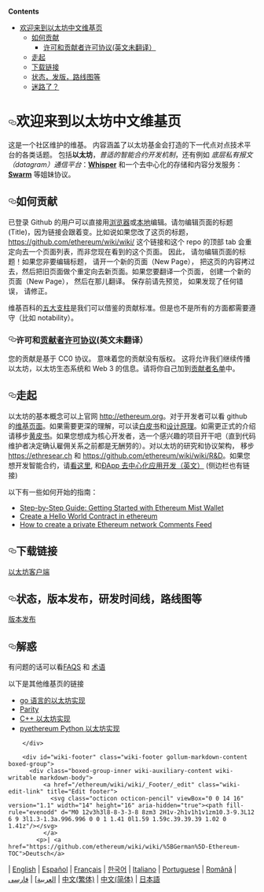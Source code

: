 <!-- TITLE: Home -->
<p><strong>Contents</strong></p>
<ul>
<li>
<a href="#%E6%AC%A2%E8%BF%8E%E6%9D%A5%E5%88%B0%E4%BB%A5%E5%A4%AA%E5%9D%8A%E4%B8%AD%E6%96%87%E7%BB%B4%E5%9F%BA%E9%A1%B5">欢迎来到以太坊中文维基页</a>
<ul>
<li>
<a href="#%E5%A6%82%E4%BD%95%E8%B4%A1%E7%8C%AE">如何贡献</a>
<ul>
<li><a href="#%E8%AE%B8%E5%8F%AF%E5%92%8C%E8%B4%A1%E7%8C%AE%E8%80%85%E8%AE%B8%E5%8F%AF%E5%8D%8F%E8%AE%AE%E8%8B%B1%E6%96%87%E6%9C%AA%E7%BF%BB%E8%AF%91">许可和贡献者许可协议(英文未翻译）</a></li>
</ul>
</li>
<li><a href="#%E8%B5%B0%E8%B5%B7">走起</a></li>
<li><a href="#%E4%B8%8B%E8%BD%BD%E9%93%BE%E6%8E%A5">下载链接</a></li>
<li><a href="#%E7%8A%B6%E6%80%81%E5%8F%91%E7%89%88%E8%B7%AF%E7%BA%BF%E5%9B%BE%E7%AD%89">状态，发版，路线图等</a></li>
<li><a href="#%E8%BF%B7%E8%B7%AF%E4%BA%86">迷路了？</a></li>
</ul>
</li>
</ul>

<h1>
<a id="user-content-欢迎来到以太坊中文维基页" class="anchor" href="#%E6%AC%A2%E8%BF%8E%E6%9D%A5%E5%88%B0%E4%BB%A5%E5%A4%AA%E5%9D%8A%E4%B8%AD%E6%96%87%E7%BB%B4%E5%9F%BA%E9%A1%B5" aria-hidden="true"><svg class="octicon octicon-link" viewbox="0 0 16 16" version="1.1" width="16" height="16" aria-hidden="true"><path fill-rule="evenodd" d="M4 9h1v1H4c-1.5 0-3-1.69-3-3.5S2.55 3 4 3h4c1.45 0 3 1.69 3 3.5 0 1.41-.91 2.72-2 3.25V8.59c.58-.45 1-1.27 1-2.09C10 5.22 8.98 4 8 4H4c-.98 0-2 1.22-2 2.5S3 9 4 9zm9-3h-1v1h1c1 0 2 1.22 2 2.5S13.98 12 13 12H9c-.98 0-2-1.22-2-2.5 0-.83.42-1.64 1-2.09V6.25c-1.09.53-2 1.84-2 3.25C6 11.31 7.55 13 9 13h4c1.45 0 3-1.69 3-3.5S14.5 6 13 6z"></path></svg></a>欢迎来到以太坊中文维基页</h1>
<p>这是一个社区维护的维基。 内容涵盖了以太坊基金会打造的下一代点对点技术平台的各类话题。 包括<strong>以太坊</strong>，<em>普适的智能合约开发机制</em>，还有例如 <em>底层私有报文（datagram）通信平台</em>：<strong><a href="https://github.com/ethereum/wiki/wiki/Whisper-pages">Whisper</a></strong> 和一个去中心化的存储和内容分发服务： <strong><a href="http://swarm-gateways.net/bzz:/theswarm.eth/" rel="nofollow">Swarm</a></strong> 等姐妹协议。</p>
<h2>
<a id="user-content-如何贡献" class="anchor" href="#%E5%A6%82%E4%BD%95%E8%B4%A1%E7%8C%AE" aria-hidden="true"><svg class="octicon octicon-link" viewbox="0 0 16 16" version="1.1" width="16" height="16" aria-hidden="true"><path fill-rule="evenodd" d="M4 9h1v1H4c-1.5 0-3-1.69-3-3.5S2.55 3 4 3h4c1.45 0 3 1.69 3 3.5 0 1.41-.91 2.72-2 3.25V8.59c.58-.45 1-1.27 1-2.09C10 5.22 8.98 4 8 4H4c-.98 0-2 1.22-2 2.5S3 9 4 9zm9-3h-1v1h1c1 0 2 1.22 2 2.5S13.98 12 13 12H9c-.98 0-2-1.22-2-2.5 0-.83.42-1.64 1-2.09V6.25c-1.09.53-2 1.84-2 3.25C6 11.31 7.55 13 9 13h4c1.45 0 3-1.69 3-3.5S14.5 6 13 6z"></path></svg></a>如何贡献</h2>
<p>已登录 Github 的用户可以直接用<a href="https://help.github.com/articles/editing-wiki-pages-via-the-online-interface">浏览器</a>或<a href="https://help.github.com/articles/adding-and-editing-wiki-pages-locally">本地</a>编辑。请勿编辑页面的标题(Title)，因为链接会跟着变。比如说如果您改了这页的标题， <a href="https://github.com/ethereum/wiki/wiki/">https://github.com/ethereum/wiki/wiki/</a> 这个链接和这个 repo 的顶部 tab 会重定向去一个页面列表，而非您现在看到的这个页面。 因此， 请勿编辑页面的标题！如果您非要编辑标题， 请开一个新的页面（New Page）， 把这页的内容拷过去，然后把旧页面做个重定向去新页面。如果您要翻译一个页面， 创建一个新的页面（New Page）， 然后在那儿翻译。 保存前请先预览， 如果发现了任何错误， 请修正。</p>
<p>维基百科的<a href="https://zh.wikipedia.org/wiki/Wikipedia:%E4%BA%94%E5%A4%A7%E6%94%AF%E6%9F%B1" rel="nofollow">五大支柱</a>是我们可以借鉴的贡献标准。但是也不是所有的方面都需要遵守（比如 notability）。</p>
<h3>
<a id="user-content-许可和贡献者许可协议英文未翻译" class="anchor" href="#%E8%AE%B8%E5%8F%AF%E5%92%8C%E8%B4%A1%E7%8C%AE%E8%80%85%E8%AE%B8%E5%8F%AF%E5%8D%8F%E8%AE%AE%E8%8B%B1%E6%96%87%E6%9C%AA%E7%BF%BB%E8%AF%91" aria-hidden="true"><svg class="octicon octicon-link" viewbox="0 0 16 16" version="1.1" width="16" height="16" aria-hidden="true"><path fill-rule="evenodd" d="M4 9h1v1H4c-1.5 0-3-1.69-3-3.5S2.55 3 4 3h4c1.45 0 3 1.69 3 3.5 0 1.41-.91 2.72-2 3.25V8.59c.58-.45 1-1.27 1-2.09C10 5.22 8.98 4 8 4H4c-.98 0-2 1.22-2 2.5S3 9 4 9zm9-3h-1v1h1c1 0 2 1.22 2 2.5S13.98 12 13 12H9c-.98 0-2-1.22-2-2.5 0-.83.42-1.64 1-2.09V6.25c-1.09.53-2 1.84-2 3.25C6 11.31 7.55 13 9 13h4c1.45 0 3-1.69 3-3.5S14.5 6 13 6z"></path></svg></a>许可和<a href="https://github.com/ethereum/wiki/wiki/CC0-license#list-of-contributors">贡献者许可协议</a>(英文未翻译）</h3>
<p>您的贡献是基于 CC0 协议。 意味着您的贡献没有版权。 这将允许我们继续传播以太坊，以太坊生态系统和 Web 3 的信息。请将你自己加到<a href="https://github.com/ethereum/wiki/wiki/CC0-license#list-of-contributors">贡献者名单</a>中。</p>
<h2>
<a id="user-content-走起" class="anchor" href="#%E8%B5%B0%E8%B5%B7" aria-hidden="true"><svg class="octicon octicon-link" viewbox="0 0 16 16" version="1.1" width="16" height="16" aria-hidden="true"><path fill-rule="evenodd" d="M4 9h1v1H4c-1.5 0-3-1.69-3-3.5S2.55 3 4 3h4c1.45 0 3 1.69 3 3.5 0 1.41-.91 2.72-2 3.25V8.59c.58-.45 1-1.27 1-2.09C10 5.22 8.98 4 8 4H4c-.98 0-2 1.22-2 2.5S3 9 4 9zm9-3h-1v1h1c1 0 2 1.22 2 2.5S13.98 12 13 12H9c-.98 0-2-1.22-2-2.5 0-.83.42-1.64 1-2.09V6.25c-1.09.53-2 1.84-2 3.25C6 11.31 7.55 13 9 13h4c1.45 0 3-1.69 3-3.5S14.5 6 13 6z"></path></svg></a>走起</h2>
<p>以太坊的基本概念可以上官网 <a href="http://ethereum.org/" rel="nofollow">http://ethereum.org</a>。对于开发者可以看 github 的<a href="https://github.com/ethereum/wiki/wiki/Ethereum-introduction">维基页面</a>。如果需要更深的理解，可以读<a href="https://github.com/ethereum/wiki/wiki/%5B%E4%B8%AD%E6%96%87%5D-%E4%BB%A5%E5%A4%AA%E5%9D%8A%E7%99%BD%E7%9A%AE%E4%B9%A6">白皮书</a>和<a href="https://github.com/ethereum/wiki/wiki/Design-Rationale">设计原理</a>。如需更正式的介绍请移步<a href="https://ethereum.github.io/yellowpaper/paper.pdf" rel="nofollow">黄皮书</a>。如果您想成为核心开发者，选一个感兴趣的项目开干吧（直到代码维护者决定确认雇佣关系之前都是无酬劳的）。对以太坊的研究和协议架构， 移步 <a href="https://ethresear.ch/" rel="nofollow">https://ethresear.ch</a> 和
<a href="https://github.com/ethereum/wiki/wiki/R&amp;D">https://github.com/ethereum/wiki/wiki/R&amp;D</a>。如果您想开发智能合约，请<a href="https://en.wikipedia.org/wiki/Ethereum#Programming_languages" rel="nofollow">看这里</a>, 和<a href="https://github.com/ethereum/wiki/wiki/%C3%90App-Development">ÐApp 去中心化应用开发（英文）</a> (侧边栏也有链接)</p>
<p>以下有一些如何开始的指南：</p>
<ul>
<li><a href="https://medium.com/@attores/step-by-step-guide-getting-started-with-ethereum-mist-wallet-772a3cc99af4" rel="nofollow">Step-by-Step Guide: Getting Started with Ethereum Mist Wallet</a></li>
<li><a href="https://www.ethereum.org/greeter" rel="nofollow">Create a Hello World Contract in ethereum</a></li>
<li><a href="https://omarmetwally.wordpress.com/2017/07/25/how-to-create-a-private-ethereum-network/" rel="nofollow">How to create a private Ethereum network Comments Feed</a></li>
</ul>
<h2>
<a id="user-content-下载链接" class="anchor" href="#%E4%B8%8B%E8%BD%BD%E9%93%BE%E6%8E%A5" aria-hidden="true"><svg class="octicon octicon-link" viewbox="0 0 16 16" version="1.1" width="16" height="16" aria-hidden="true"><path fill-rule="evenodd" d="M4 9h1v1H4c-1.5 0-3-1.69-3-3.5S2.55 3 4 3h4c1.45 0 3 1.69 3 3.5 0 1.41-.91 2.72-2 3.25V8.59c.58-.45 1-1.27 1-2.09C10 5.22 8.98 4 8 4H4c-.98 0-2 1.22-2 2.5S3 9 4 9zm9-3h-1v1h1c1 0 2 1.22 2 2.5S13.98 12 13 12H9c-.98 0-2-1.22-2-2.5 0-.83.42-1.64 1-2.09V6.25c-1.09.53-2 1.84-2 3.25C6 11.31 7.55 13 9 13h4c1.45 0 3-1.69 3-3.5S14.5 6 13 6z"></path></svg></a>下载链接</h2>
<p><a href="https://github.com/ethereum/wiki/wiki/Clients">以太坊客户端</a></p>
<h2>
<a id="user-content-状态版本发布研发时间线路线图等" class="anchor" href="#%E7%8A%B6%E6%80%81%E7%89%88%E6%9C%AC%E5%8F%91%E5%B8%83%E7%A0%94%E5%8F%91%E6%97%B6%E9%97%B4%E7%BA%BF%E8%B7%AF%E7%BA%BF%E5%9B%BE%E7%AD%89" aria-hidden="true"><svg class="octicon octicon-link" viewbox="0 0 16 16" version="1.1" width="16" height="16" aria-hidden="true"><path fill-rule="evenodd" d="M4 9h1v1H4c-1.5 0-3-1.69-3-3.5S2.55 3 4 3h4c1.45 0 3 1.69 3 3.5 0 1.41-.91 2.72-2 3.25V8.59c.58-.45 1-1.27 1-2.09C10 5.22 8.98 4 8 4H4c-.98 0-2 1.22-2 2.5S3 9 4 9zm9-3h-1v1h1c1 0 2 1.22 2 2.5S13.98 12 13 12H9c-.98 0-2-1.22-2-2.5 0-.83.42-1.64 1-2.09V6.25c-1.09.53-2 1.84-2 3.25C6 11.31 7.55 13 9 13h4c1.45 0 3-1.69 3-3.5S14.5 6 13 6z"></path></svg></a>状态，版本发布，研发时间线，路线图等</h2>
<p><a href="https://github.com/ethereum/wiki/wiki/Releases">版本发布</a></p>
<h2>
<a id="user-content-解惑" class="anchor" href="#%E8%A7%A3%E6%83%91" aria-hidden="true"><svg class="octicon octicon-link" viewbox="0 0 16 16" version="1.1" width="16" height="16" aria-hidden="true"><path fill-rule="evenodd" d="M4 9h1v1H4c-1.5 0-3-1.69-3-3.5S2.55 3 4 3h4c1.45 0 3 1.69 3 3.5 0 1.41-.91 2.72-2 3.25V8.59c.58-.45 1-1.27 1-2.09C10 5.22 8.98 4 8 4H4c-.98 0-2 1.22-2 2.5S3 9 4 9zm9-3h-1v1h1c1 0 2 1.22 2 2.5S13.98 12 13 12H9c-.98 0-2-1.22-2-2.5 0-.83.42-1.64 1-2.09V6.25c-1.09.53-2 1.84-2 3.25C6 11.31 7.55 13 9 13h4c1.45 0 3-1.69 3-3.5S14.5 6 13 6z"></path></svg></a>解惑</h2>
<p>有问题的话可以看<a href="https://github.com/ethereum/wiki/wiki/FAQS">FAQS</a> 和 <a href="https://github.com/ethereum/wiki/wiki/Glossary">术语</a></p>
<p>以下是其他维基页的链接</p>
<ul>
<li><a href="https://github.com/ethereum/go-ethereum/wiki">go 语言的以太坊实现</a></li>
<li><a href="https://paritytech.github.io/wiki/" rel="nofollow">Parity</a></li>
<li><a href="http://www.ethdocs.org/en/latest/ethereum-clients/cpp-ethereum/index.htm" rel="nofollow">C++ 以太坊实现</a></li>
<li><a href="https://github.com/ethereum/pyethereum/wiki">pyethereum Python 以太坊实现</a></li>
</ul>

        </div>

        <div id="wiki-footer" class="wiki-footer gollum-markdown-content boxed-group">
          <div class="boxed-group-inner wiki-auxiliary-content wiki-writable markdown-body">
              <a href="/ethereum/wiki/wiki/_Footer/_edit" class="wiki-edit-link" title="Edit footer">
                <svg class="octicon octicon-pencil" viewBox="0 0 14 16" version="1.1" width="14" height="16" aria-hidden="true"><path fill-rule="evenodd" d="M0 12v3h3l8-8-3-3-8 8zm3 2H1v-2h1v1h1v1zm10.3-9.3L12 6 9 3l1.3-1.3a.996.996 0 0 1 1.41 0l1.59 1.59c.39.39.39 1.02 0 1.41z"/></svg>
              </a>
            <p>| <a href="https://github.com/ethereum/wiki/wiki/%5BGerman%5D-Ethereum-TOC">Deutsch</a>
| <a href="https://github.com/ethereum/wiki/wiki">English</a>
| <a href="https://github.com/ethereum/wiki/wiki/%5BSpanish%5D-Ethereum-TOC">Español</a>
| <a href="https://github.com/ethereum/wiki/wiki/%5BFrench%5D-Ethereum-TOC">Français</a>
| <a href="https://github.com/ethereum/wiki/wiki/%5BKorean%5D-White-Paper">한국어</a>
| <a href="https://github.com/ethereum/wiki/wiki/%5BItalian%5D-Ethereum-TOC">Italiano</a>
| <a href="https://github.com/ethereum/wiki/wiki/%5BPortuguese%5D-White-Paper/">Portuguese</a>
| <a href="https://github.com/ethereum/wiki/wiki/%5BRomanian%5D-Cuprins">Română</a>
| <a href="https://github.com/ethereum/wiki/wiki/%D8%A7%D9%84%D8%B9%D8%B1%D8%A8%D9%8A%D8%A9">العربية</a>]
| <a href="https://github.com/ethereum/wiki/wiki/%5BPersian%5D-Ethereum-TOC">فارسی</a>
| <a href="https://github.com/ethereum/wiki/wiki/%5BChinese%5D-Ethereum-TOC">中文(繁体)</a>
| <a href="https://github.com/ethereum/wiki/wiki/%5BSimplified-Chinese%5D-Ethereum-TOC">中文(简体)</a>
| <a href="https://github.com/ethereum/wiki/wiki/%5BJapanese%5D-Ethereum-TOC">日本語</a></p>